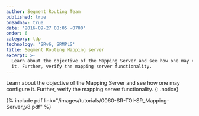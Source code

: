 ```yaml
---
author: Segment Routing Team
published: true
breadnav: true
date: '2016-09-27 08:05 -0700'
order: 6
category: ldp
technology: 'SRv6, SRMPLS'
title: Segment Routing Mapping server
excerpt: >-
  Learn about the objective of the Mapping Server and see how one may configure
  it. Further, verify the mapping server functionality.
---
```

  
Learn about the objective of the Mapping Server and see how one may configure it. Further, verify the mapping server functionality.
{: .notice}  

{% include pdf link="/images/tutorials/0060-SR-TOI-SR_Mapping-Server_v8.pdf" %}


